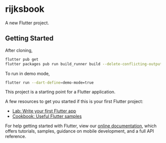 # rijksbook

A new Flutter project.

## Getting Started

After cloning, 

```bash
flutter pub get 
flutter packages pub run build_runner build --delete-conflicting-outputs
```

To run in demo mode,

```bash
flutter run --dart-define=demo-mode=true
```

This project is a starting point for a Flutter application.

A few resources to get you started if this is your first Flutter project:

- [Lab: Write your first Flutter app](https://flutter.dev/docs/get-started/codelab)
- [Cookbook: Useful Flutter samples](https://flutter.dev/docs/cookbook)

For help getting started with Flutter, view our
[online documentation](https://flutter.dev/docs), which offers tutorials,
samples, guidance on mobile development, and a full API reference.
